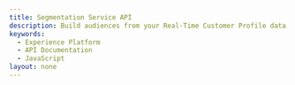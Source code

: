 ```yaml
---
title: Segmentation Service API
description: Build audiences from your Real-Time Customer Profile data using Adobe Experience Platform generated segment definitions or external sources.
keywords: 
  - Experience Platform
  - API Documentation
  - JavaScript
layout: none
--- 
```

<RedoclyAPIBlock src="/experience-platform-apis/swagger-specs/segmentation.yaml"/>